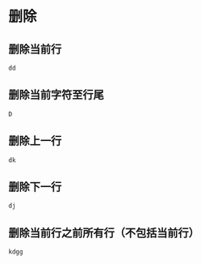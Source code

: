 # 删除

## 删除当前行

```shell
dd
```

## 删除当前字符至行尾

```shell
D
```

## 删除上一行

```shell
dk
```

## 删除下一行

```shell
dj
```

## 删除当前行之前所有行（不包括当前行）

```shell
kdgg
```

